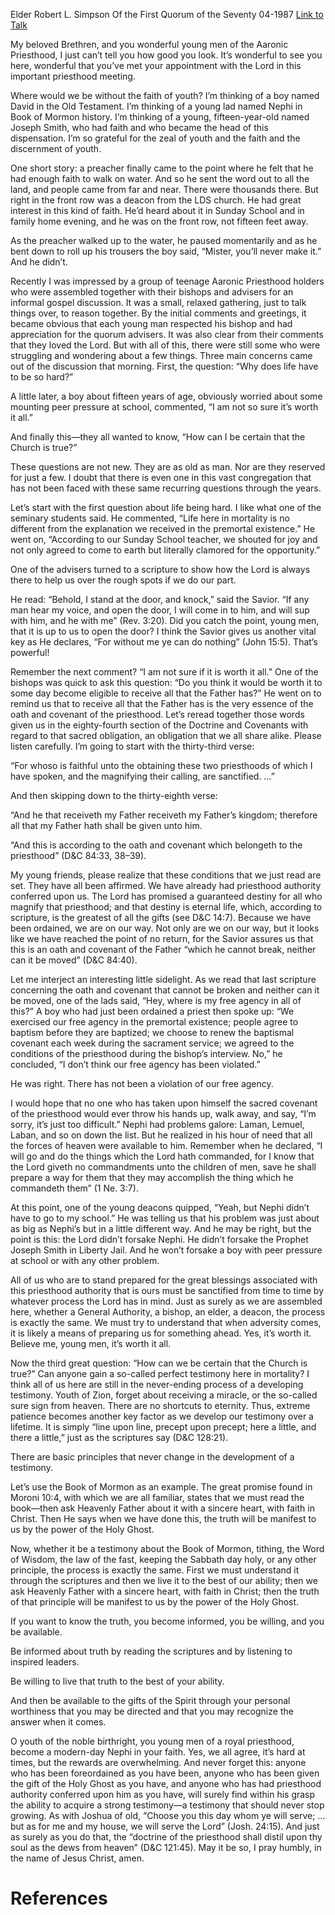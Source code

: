 Elder Robert L. Simpson
Of the First Quorum of the Seventy
04-1987
[Link to Talk](https://www.churchofjesuschrist.org/study/general-conference/1987/04/no-shortcuts?lang=eng)

My beloved Brethren, and you wonderful young men of the Aaronic Priesthood, I just can’t tell you how good you look. It’s wonderful to see you here, wonderful that you’ve met your appointment with the Lord in this important priesthood meeting.

Where would we be without the faith of youth? I’m thinking of a boy named David in the Old Testament. I’m thinking of a young lad named Nephi in Book of Mormon history. I’m thinking of a young, fifteen-year-old named Joseph Smith, who had faith and who became the head of this dispensation. I’m so grateful for the zeal of youth and the faith and the discernment of youth.

One short story: a preacher finally came to the point where he felt that he had enough faith to walk on water. And so he sent the word out to all the land, and people came from far and near. There were thousands there. But right in the front row was a deacon from the LDS church. He had great interest in this kind of faith. He’d heard about it in Sunday School and in family home evening, and he was on the front row, not fifteen feet away.

As the preacher walked up to the water, he paused momentarily and as he bent down to roll up his trousers the boy said, “Mister, you’ll never make it.” And he didn’t.

Recently I was impressed by a group of teenage Aaronic Priesthood holders who were assembled together with their bishops and advisers for an informal gospel discussion. It was a small, relaxed gathering, just to talk things over, to reason together. By the initial comments and greetings, it became obvious that each young man respected his bishop and had appreciation for the quorum advisers. It was also clear from their comments that they loved the Lord. But with all of this, there were still some who were struggling and wondering about a few things. Three main concerns came out of the discussion that morning. First, the question: “Why does life have to be so hard?”

A little later, a boy about fifteen years of age, obviously worried about some mounting peer pressure at school, commented, “I am not so sure it’s worth it all.”

And finally this—they all wanted to know, “How can I be certain that the Church is true?”

These questions are not new. They are as old as man. Nor are they reserved for just a few. I doubt that there is even one in this vast congregation that has not been faced with these same recurring questions through the years.

Let’s start with the first question about life being hard. I like what one of the seminary students said. He commented, “Life here in mortality is no different from the explanation we received in the premortal existence.” He went on, “According to our Sunday School teacher, we shouted for joy and not only agreed to come to earth but literally clamored for the opportunity.”

One of the advisers turned to a scripture to show how the Lord is always there to help us over the rough spots if we do our part.

He read: “Behold, I stand at the door, and knock,” said the Savior. “If any man hear my voice, and open the door, I will come in to him, and will sup with him, and he with me” (Rev. 3:20). Did you catch the point, young men, that it is up to us to open the door? I think the Savior gives us another vital key as He declares, “For without me ye can do nothing” (John 15:5). That’s powerful!

Remember the next comment? “I am not sure if it is worth it all.” One of the bishops was quick to ask this question: “Do you think it would be worth it to some day become eligible to receive all that the Father has?” He went on to remind us that to receive all that the Father has is the very essence of the oath and covenant of the priesthood. Let’s reread together those words given us in the eighty-fourth section of the Doctrine and Covenants with regard to that sacred obligation, an obligation that we all share alike. Please listen carefully. I’m going to start with the thirty-third verse:

“For whoso is faithful unto the obtaining these two priesthoods of which I have spoken, and the magnifying their calling, are sanctified. …”

And then skipping down to the thirty-eighth verse:

“And he that receiveth my Father receiveth my Father’s kingdom; therefore all that my Father hath shall be given unto him.

“And this is according to the oath and covenant which belongeth to the priesthood” (D&C 84:33, 38–39).

My young friends, please realize that these conditions that we just read are set. They have all been affirmed. We have already had priesthood authority conferred upon us. The Lord has promised a guaranteed destiny for all who magnify that priesthood; and that destiny is eternal life, which, according to scripture, is the greatest of all the gifts (see D&C 14:7). Because we have been ordained, we are on our way. Not only are we on our way, but it looks like we have reached the point of no return, for the Savior assures us that this is an oath and covenant of the Father “which he cannot break, neither can it be moved” (D&C 84:40).

Let me interject an interesting little sidelight. As we read that last scripture concerning the oath and covenant that cannot be broken and neither can it be moved, one of the lads said, “Hey, where is my free agency in all of this?” A boy who had just been ordained a priest then spoke up: “We exercised our free agency in the premortal existence; people agree to baptism before they are baptized; we choose to renew the baptismal covenant each week during the sacrament service; we agreed to the conditions of the priesthood during the bishop’s interview. No,” he concluded, “I don’t think our free agency has been violated.”

He was right. There has not been a violation of our free agency.

I would hope that no one who has taken upon himself the sacred covenant of the priesthood would ever throw his hands up, walk away, and say, “I’m sorry, it’s just too difficult.” Nephi had problems galore: Laman, Lemuel, Laban, and so on down the list. But he realized in his hour of need that all the forces of heaven were available to him. Remember when he declared, “I will go and do the things which the Lord hath commanded, for I know that the Lord giveth no commandments unto the children of men, save he shall prepare a way for them that they may accomplish the thing which he commandeth them” (1 Ne. 3:7).

At this point, one of the young deacons quipped, “Yeah, but Nephi didn’t have to go to my school.” He was telling us that his problem was just about as big as Nephi’s but in a little different way. And he may be right, but the point is this: the Lord didn’t forsake Nephi. He didn’t forsake the Prophet Joseph Smith in Liberty Jail. And he won’t forsake a boy with peer pressure at school or with any other problem.

All of us who are to stand prepared for the great blessings associated with this priesthood authority that is ours must be sanctified from time to time by whatever process the Lord has in mind. Just as surely as we are assembled here, whether a General Authority, a bishop, an elder, a deacon, the process is exactly the same. We must try to understand that when adversity comes, it is likely a means of preparing us for something ahead. Yes, it’s worth it. Believe me, young men, it’s worth it all.

Now the third great question: “How can we be certain that the Church is true?” Can anyone gain a so-called perfect testimony here in mortality? I think all of us here are still in the never-ending process of a developing testimony. Youth of Zion, forget about receiving a miracle, or the so-called sure sign from heaven. There are no shortcuts to eternity. Thus, extreme patience becomes another key factor as we develop our testimony over a lifetime. It is simply “line upon line, precept upon precept; here a little, and there a little,” just as the scriptures say (D&C 128:21).



There are basic principles that never change in the development of a testimony.

Let’s use the Book of Mormon as an example. The great promise found in Moroni 10:4, with which we are all familiar, states that we must read the book—then ask Heavenly Father about it with a sincere heart, with faith in Christ. Then He says when we have done this, the truth will be manifest to us by the power of the Holy Ghost.

Now, whether it be a testimony about the Book of Mormon, tithing, the Word of Wisdom, the law of the fast, keeping the Sabbath day holy, or any other principle, the process is exactly the same. First we must understand it through the scriptures and then we live it to the best of our ability; then we ask Heavenly Father with a sincere heart, with faith in Christ; then the truth of that principle will be manifest to us by the power of the Holy Ghost.

If you want to know the truth, you become informed, you be willing, and you be available.

Be informed about truth by reading the scriptures and by listening to inspired leaders.

Be willing to live that truth to the best of your ability.

And then be available to the gifts of the Spirit through your personal worthiness that you may be directed and that you may recognize the answer when it comes.

O youth of the noble birthright, you young men of a royal priesthood, become a modern-day Nephi in your faith. Yes, we all agree, it’s hard at times, but the rewards are overwhelming. And never forget this: anyone who has been foreordained as you have been, anyone who has been given the gift of the Holy Ghost as you have, and anyone who has had priesthood authority conferred upon him as you have, will surely find within his grasp the ability to acquire a strong testimony—a testimony that should never stop growing. As with Joshua of old, “Choose you this day whom ye will serve; … but as for me and my house, we will serve the Lord” (Josh. 24:15). And just as surely as you do that, the “doctrine of the priesthood shall distil upon thy soul as the dews from heaven” (D&C 121:45). May it be so, I pray humbly, in the name of Jesus Christ, amen.

# References
